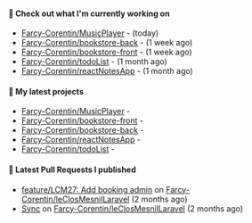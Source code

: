 #### 👷 Check out what I'm currently working on

- [Farcy-Corentin/MusicPlayer](https://github.com/Farcy-Corentin/MusicPlayer) -  (today)
- [Farcy-Corentin/bookstore-back](https://github.com/Farcy-Corentin/bookstore-back) -  (1 week ago)
- [Farcy-Corentin/bookstore-front](https://github.com/Farcy-Corentin/bookstore-front) -  (1 week ago)
- [Farcy-Corentin/todoList](https://github.com/Farcy-Corentin/todoList) -  (1 month ago)
- [Farcy-Corentin/reactNotesApp](https://github.com/Farcy-Corentin/reactNotesApp) -  (1 month ago)

#### 🌱 My latest projects

- [Farcy-Corentin/MusicPlayer](https://github.com/Farcy-Corentin/MusicPlayer) - 
- [Farcy-Corentin/bookstore-front](https://github.com/Farcy-Corentin/bookstore-front) - 
- [Farcy-Corentin/bookstore-back](https://github.com/Farcy-Corentin/bookstore-back) - 
- [Farcy-Corentin/reactNotesApp](https://github.com/Farcy-Corentin/reactNotesApp) - 
- [Farcy-Corentin/todoList](https://github.com/Farcy-Corentin/todoList) - 

#### 🔨 Latest Pull Requests I published

- [feature/LCM27: Add booking admin](https://github.com/Farcy-Corentin/leClosMesnilLaravel/pull/18) on [Farcy-Corentin/leClosMesnilLaravel](https://github.com/Farcy-Corentin/leClosMesnilLaravel) (2 months ago)
- [Sync](https://github.com/Farcy-Corentin/leClosMesnilLaravel/pull/13) on [Farcy-Corentin/leClosMesnilLaravel](https://github.com/Farcy-Corentin/leClosMesnilLaravel) (2 months ago)